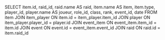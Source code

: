
SELECT item.id, raid_id, raid.name AS raid, item.name AS item, item.type, player_id, player.name AS joueur, role_id,  class, rank, event_id, date 
FROM item 
JOIN item_player ON item.id = item_player.item_id 
JOIN player ON item_player.player_id = player.id 
JOIN event_item ON event_item.item_id = item.id
JOIN event ON event.id = event_item.event_id
JOIN raid ON raid.id = item.raid_id